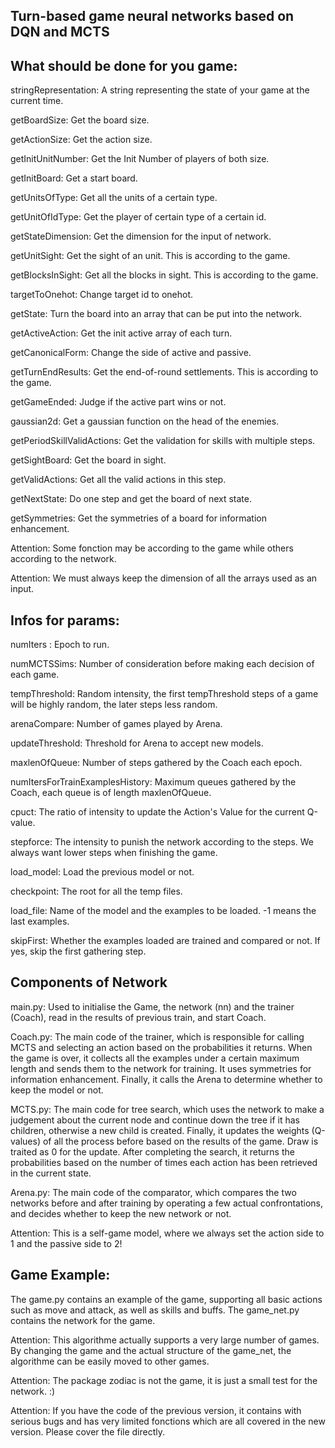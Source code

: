 Turn-based game neural networks based on DQN and MCTS
--------
What should be done for you game:
--------
stringRepresentation: A string representing the state of your game at the current time.

getBoardSize: Get the board size.

getActionSize: Get the action size.

getInitUnitNumber: Get the Init Number of players of both size.

getInitBoard: Get a start board.

getUnitsOfType: Get all the units of a certain type.

getUnitOfIdType: Get the player of certain type of a certain id.

getStateDimension: Get the dimension for the input of network.

getUnitSight: Get the sight of an unit. This is according to the game.

getBlocksInSight: Get all the blocks in sight. This is according to the game.

targetToOnehot: Change target id to onehot.

getState: Turn the board into an array that can be put into the network.

getActiveAction: Get the init active array of each turn.

getCanonicalForm: Change the side of active and passive.

getTurnEndResults: Get the end-of-round settlements. This is according to the game.

getGameEnded: Judge if the active part wins or not.

gaussian2d: Get a gaussian function on the head of the enemies.

getPeriodSkillValidActions: Get the validation for skills with multiple steps.

getSightBoard: Get the board in sight.

getValidActions: Get all the valid actions in this step.

getNextState: Do one step and get the board of next state.

getSymmetries: Get the symmetries of a board for information enhancement.

Attention: Some fonction may be according to the game while others according to the network.

Attention: We must always keep the dimension of all the arrays used as an input.

Infos for params:
--------
numIters : Epoch to run.

numMCTSSims: Number of consideration before making each decision of each game.

tempThreshold: Random intensity, the first tempThreshold steps of a game will be highly random, the later steps less random.

arenaCompare: Number of games played by Arena.

updateThreshold: Threshold for Arena to accept new models.

maxlenOfQueue: Number of steps gathered by the Coach each epoch.

numItersForTrainExamplesHistory: Maximum queues gathered by the Coach, each queue is of length maxlenOfQueue.

cpuct: The ratio of intensity to update the Action's Value for the current Q-value.

stepforce: The intensity to punish the network according to the steps. We always want lower steps when finishing the game.

load_model: Load the previous model or not.

checkpoint: The root for all the temp files.

load_file: Name of the model and the examples to be loaded. -1 means the last examples.

skipFirst: Whether the examples loaded are trained and compared or not. If yes, skip the first gathering step.

Components of Network
--------
main.py: Used to initialise the Game, the network (nn) and the trainer (Coach), read in the results of previous train, and start Coach.

Coach.py: The main code of the trainer, which is responsible for calling MCTS and selecting an action based on the probabilities it returns. When the game is over, it collects all the examples under a certain maximum length and sends them to the network for training. It uses symmetries for information enhancement. Finally, it calls the Arena to determine whether to keep the model or not.

MCTS.py: The main code for tree search, which uses the network to make a judgement about the current node and continue down the tree if it has children, otherwise a new child is created. Finally, it updates the weights (Q-values) of all the process before based on the results of the game. Draw is traited as 0 for the update. After completing the search, it returns the probabilities based on the number of times each action has been retrieved in the current state.

Arena.py: The main code of the comparator, which compares the two networks before and after training by operating a few actual confrontations, and decides whether to keep the new network or not.

Attention: This is a self-game model, where we always set the action side to 1 and the passive side to 2!

Game Example:
--------
The game.py contains an example of the game, supporting all basic actions such as move and attack, as well as skills and buffs. The game_net.py contains the network for the game.

Attention: This algorithme actually supports a very large number of games. By changing the game and the actual structure of the game_net, the algorithme can be easily moved to other games.

Attention: The package zodiac is not the game, it is just a small test for the network. :)

Attention: If you have the code of the previous version, it contains with serious bugs and has very limited fonctions which are all covered in the new version. Please cover the file directly.

